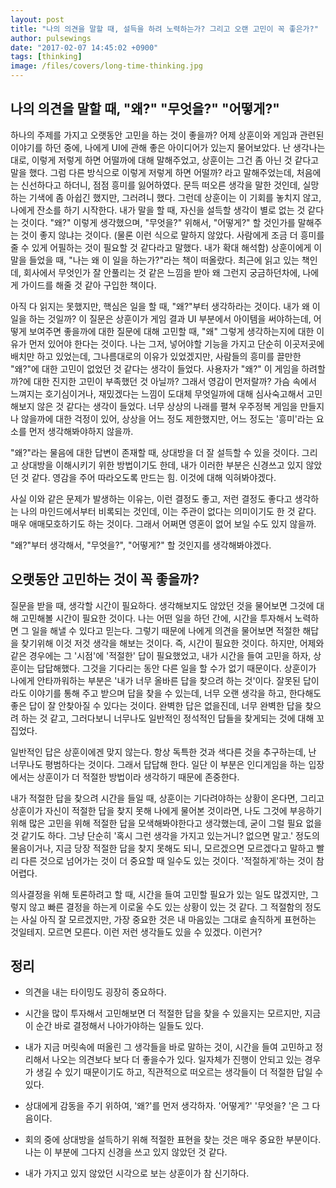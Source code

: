 ```yaml
---
layout: post
title: "나의 의견을 말할 때, 설득을 하려 노력하는가? 그리고 오랜 고민이 꼭 좋은가?"
author: pulsewings
date: "2017-02-07 14:45:02 +0900"
tags: [thinking]
image: /files/covers/long-time-thinking.jpg
---
```


## 나의 의견을 말할 때, "왜?" "무엇을?" "어떻게?"
하나의 주제를 가지고 오랫동안 고민을 하는 것이 좋을까? 어제 상훈이와 게임과 관련된 이야기를 하던 중에, 나에게 UI에 관해 좋은 아이디어가 있는지 물어보았다. 난 생각나는대로, 이렇게 저렇게 하면 어떨까에 대해 말해주었고, 상훈이는 그건 좀 아닌 것 같다고 말을 했다. 그럼 다른 방식으로 이렇게 저렇게 하면 어떨까? 라고 말해주었는데, 처음에는 신선하다고 하더니, 점점 흥미를 잃어하였다. 문득 떠오른 생각을 말한 것인데, 실망하는 기색에 좀 아쉽긴 했지만, 그러려니 했다. 그런데 상훈이는 이 기회를 놓치지 않고, 나에게 잔소를 하기 시작한다. 내가 말을 할 때, 자신을 설득할 생각이 별로 없는 것 같다는 것이다. "왜?" 이렇게 생각했으며, "무엇을?" 위해서, "어떻게?" 할 것인가를 말해주는 것이 좋지 않냐는 것이다. (물론 이런 식으로 말하지 않았다. 사람에게 조금 더 흥미를 줄 수 있게 어필하는 것이 필요할 것 같다라고 말했다. 내가 확대 해석함) 상훈이에게 이 말을 들었을 때, "나는 왜 이 일을 하는가?"라는 책이 떠올랐다. 최근에 읽고 있는 책인데, 회사에서 무엇인가 잘 안풀리는 것 같은 느낌을 받아 왜 그런지 궁금하던차에, 나에게 가이드를 해줄 것 같아 구입한 책이다.

아직 다 읽지는 못했지만, 핵심은 일을 할 때, "왜?"부터 생각하라는 것이다. 내가 왜 이 일을 하는 것일까? 이 질문은 상훈이가 게임 결과 UI 부분에서 아이템을 써야하는데, 어떻게 보여주면 좋을까에 대한 질문에 대해 고민할 때, "왜" 그렇게 생각하는지에 대한 이유가 먼저 있어야 한다는 것이다. 나는 그저, 넣어야할 기능을 가지고 단순히 이곳저곳에 배치만 하고 있었는데, 그나름대로의 이유가 있었겠지만, 사람들의 흥미를 끌만한 "왜?"에 대한 고민이 없었던 것 같다는 생각이 들었다. 사용자가 "왜?" 이 게임을 하려할까?에 대한 진지한 고민이 부족했던 것 아닐까? 그래서 영감이 먼저랄까? 가슴 속에서 느껴지는 호기심이거나, 재밌겠다는 느낌이 도대체 무엇일까에 대해 심사숙고해서 고민해보지 않은 것 같다는 생각이 들었다. 너무 상상의 나래를 펼쳐 우주정복 게임을 만들지나 않을까에 대한 걱정이 있어, 상상을 어느 정도 제한했지만, 어느 정도는 '흥미'라는 요소를 먼저 생각해봐야하지 않을까.

"왜?"라는 물음에 대한 답변이 존재할 때, 상대방을 더 잘 설득할 수 있을 것이다. 그리고 상대방을 이해시키기 위한 방법이기도 한데, 내가 이러한 부분은 신경쓰고 있지 않았던 것 같다. 영감을 주어 따라오도록 만드는 힘. 이것에 대해 익혀봐야겠다.

사실 이와 같은 문제가 발생하는 이유는, 이런 결정도 좋고, 저런 결정도 좋다고 생각하는 나의 마인드에서부터 비록되는 것인데, 이는 주관이 없다는 의미이기도 한 것 같다. 매우 애매모호하기도 하는 것이다. 그래서 어쩌면 영혼이 없어 보일 수도 있지 않을까.

"왜?"부터 생각해서, "무엇을?", "어떻게?" 할 것인지를 생각해봐야겠다.

## 오랫동안 고민하는 것이 꼭 좋을까?
질문을 받을 때, 생각할 시간이 필요하다. 생각해보지도 않았던 것을 물어보면 그것에 대해 고민해볼 시간이 필요한 것이다. 나는 어떤 일을 하던 간에, 시간을 투자해서 노력하면 그 일을 해낼 수 있다고 믿는다. 그렇기 때문에 나에게 의견을 물어보면 적절한 해답을 찾기위해 이것 저것 생각을 해보는 것이다. 즉, 시간이 필요한 것이다. 하지만, 어제와 같은 경우에는 그 '시점'에 '적절한' 답이 필요했었고, 내가 시간을 들여 고민을 하자, 상훈이는 답답해했다. 그것을 기다리는 동안 다른 일을 할 수가 없기 때문이다. 상훈이가 나에게 안타까워하는 부분은 '내가 너무 올바른 답을 찾으려 하는 것'이다. 잘못된 답이라도 이야기를 통해 주고 받으며 답을 찾을 수 있는데, 너무 오랜 생각을 하고, 한다해도 좋은 답이 잘 안찾아질 수 있다는 것이다. 완벽한 답은 없을진데, 너무 완벽한 답을 찾으려 하는 것 같고, 그러다보니 너무나도 일반적인 정석적인 답들을 찾게되는 것에 대해 꼬집었다.  

일반적인 답은 상훈이에겐 맞지 않는다. 항상 독특한 것과 색다른 것을 추구하는데, 난 너무나도 평범하다는 것이다. 그래서 답답해 한다. 일단 이 부분은 인디게임을 하는 입장에서는 상훈이가 더 적절한 방법이라 생각하기 때문에 존중한다.

내가 적절한 답을 찾으려 시간을 들일 때, 상훈이는 기다려야하는 상황이 온다면, 그리고 상훈이가 자신이 적절한 답을 찾지 못해 나에게 물어본 것이라면, 나도 그것에 부응하기 위해 많은 고민을 위해 적절한 답을 모색해봐야한다고 생각했는데, 굳이 그럴 필요 없을 것 같기도 하다. 그냥 단순히 '혹시 그런 생각을 가지고 있는거니? 없으면 말고.' 정도의 물음이거나, 지금 당장 적절한 답을 찾지 못해도 되니, 모르겠으면 모르겠다고 말하고 빨리 다른 것으로 넘어가는 것이 더 중요할 때 일수도 있는 것이다.
'적절하게'하는 것이 참 어렵다.

의사결정을 위해 토론하려고 할 때, 시간을 들여 고민할 필요가 있는 일도 많겠지만, 그렇지 않고 빠른 결정을 하는게 이로울 수도 있는 상황이 있는 것 같다. 그 적절함의 정도는 사실 아직 잘 모르겠지만, 가장 중요한 것은 내 마음있는 그대로 솔직하게 표현하는 것일테지. 모르면 모른다. 이런 저런 생각들도 있을 수 있겠다. 이런거?


## 정리
- 의견을 내는 타이밍도 굉장히 중요하다.
- 시간을 많이 투자해서 고민해보면 더 적절한 답을 찾을 수 있을지는 모르지만, 지금 이 순간 바로 결정해서 나아가야하는 일들도 있다.
- 내가 지금 머릿속에 떠올린 그 생각들을 바로 말하는 것이, 시간을 들여 고민하고 정리해서 나오는 의견보다 보다 더 좋을수가 있다. 일자체가 진행이 안되고 있는 경우가 생길 수 있기 때문이기도 하고, 직관적으로 떠오르는 생각들이 더 적절한 답일 수 있다.  

- 상대에게 감동을 주기 위하여, '왜?'를 먼저 생각하자. '어떻게?' '무엇을?
'은 그 다음이다.  
- 회의 중에 상대방을 설득하기 위해 적절한 표현을 찾는 것은 매우 중요한 부분이다. 나는 이 부분에 그다지 신경을 쓰고 있지 않았던 것 같다.
- 내가 가지고 있지 않았던 시각으로 보는 상훈이가 참 신기하다.
